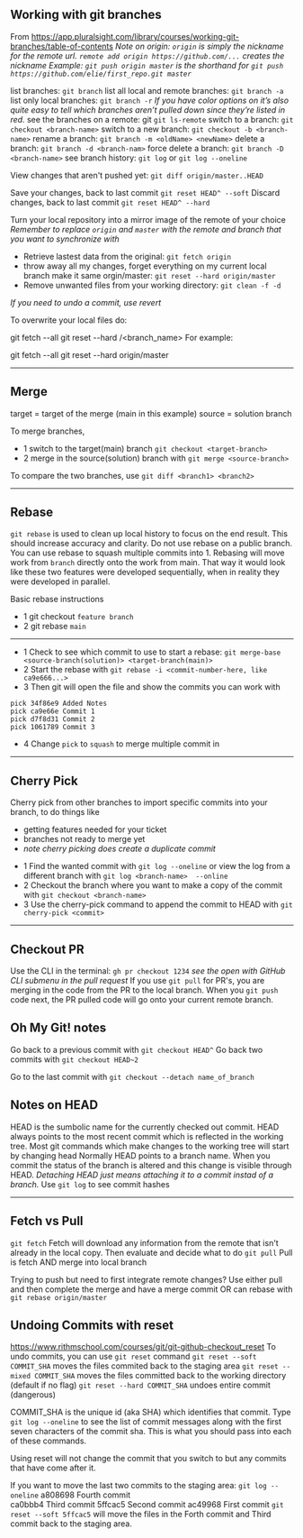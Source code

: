 ## Working with git branches 
From https://app.pluralsight.com/library/courses/working-git-branches/table-of-contents
_Note on origin: `origin` is simply the nickname for the remote url. `remote add origin https://github.com/...` creates the nickname_
_Example: `git push origin master` is the shorthand for  `git push https://github.com/elie/first_repo.git master`_

list branches: `git branch`
list all local and remote branches: `git branch -a`
list only local branches: `git branch -r` 
   _If you have color options on it’s also quite easy to tell which branches aren’t pulled down since they’re listed in red._
see the branches on a remote: git `git ls-remote`
switch to a branch: `git checkout <branch-name>`
switch to a new branch: `git checkout -b <branch-name>`
rename a branch: `git branch -m <oldName> <newName>`
delete a branch: `git branch -d <branch-nam>`
force delete a branch: `git branch -D <branch-name>`
see branch history: `git log` or `git log --oneline`

View changes that aren't pushed yet: `git diff origin/master..HEAD`

Save your changes, back to last commit `git reset HEAD^ --soft`
Discard changes, back to last commit `git reset HEAD^ --hard`

Turn your local repository into a mirror image of the remote of your choice
*Remember to replace `origin` and `master` with the remote and branch that you want to synchronize with*
* Retrieve lastest data from the original: `git fetch origin`
* throw away all my changes, forget everything on my current local branch make it same orgin/master: `git reset --hard origin/master`
* Remove unwanted files from your working directory: `git clean -f -d`

*If you need to undo a commit, use revert*

To overwrite your local files do:

git fetch --all
git reset --hard <remote>/<branch_name>
For example:

git fetch --all
git reset --hard origin/master

---
## Merge 

target = target of the merge (main in this example)
source = solution branch

To merge branches, 
* 1 switch to the target(main) branch `git checkout <target-branch>`
* 2 merge in the source(solution) branch with `git merge <source-branch>`

To compare the two branches, use `git diff <branch1> <branch2>`

---
## Rebase 

`git rebase` is used to clean up local history to focus on the end result. This should increase accuracy and clarity.
Do not use rebase on a public branch. 
You can use rebase to squash multiple commits into 1. 
Rebasing will move work from `branch` directly onto the work from main. That way it would look like these two features were developed sequentially, when in reality they were developed in parallel.

Basic rebase instructions
* 1 git checkout `feature branch`
* 2 git rebase `main`  

---

* 1 Check to see which commit to use to start a rebase: `git merge-base <source-branch(solution)> <target-branch(main)>`
* 2 Start the rebase with `git rebase -i <commit-number-here, like ca9e666...>`
* 3 Then git will open the file and show the commits you can work with
```
pick 34f86e9 Added Notes
pick ca9e66e Commit 1
pick d7f8d31 Commit 2
pick 1061789 Commit 3
```
* 4 Change `pick` to `squash` to merge multiple commit in

--- 
## Cherry Pick 

Cherry pick from other branches to import specific commits into your branch, to do things like
- getting features needed for your ticket
- branches not ready to merge yet
- _note cherry picking does create a duplicate commit_ 

* 1 Find the wanted commit with `git log --oneline` or view the log from a different branch with `git log <branch-name>  --online`
* 2 Checkout the branch where you want to make a copy of the commit with `git checkout <branch-name>`
* 3  Use the cherry-pick command to append the commit to HEAD with `git cherry-pick <commit>`

---
## Checkout PR

Use the CLI in the terminal: `gh pr checkout 1234`
_see the open with GitHub CLI submenu in the pull request_
If you use `git pull` for PR's, you are merging in the code from the PR to the local branch. When you `git push` code next, the PR pulled code will go onto your current remote branch.



## Oh My Git! notes
Go back to a previous commit with `git checkout HEAD^`
Go back two commits with `git checkout HEAD~2`

Go to the last commit with `git checkout --detach name_of_branch`

## Notes on HEAD
HEAD is the sumbolic name for the currently checked out commit. 
HEAD always points to the most recent commit which is reflected in the working tree. Most git commands which make changes to the working tree will start by changing head
Normally HEAD points to a branch name. When you commit the status of the branch is altered and this change is visible through HEAD.
_Detaching HEAD just means attaching it to a commit instad of a branch._
Use `git log` to see commit hashes

_____


## Fetch vs Pull
`git fetch` Fetch will download any information from the remote that isn't already in the local copy. Then evaluate and decide what to do
`git pull` Pull is fetch AND merge into local branch

Trying to push but need to first integrate remote changes? 
Use either pull and then complete the merge and have a merge commit OR can rebase with `git rebase origin/master`

## Undoing Commits with reset
https://www.rithmschool.com/courses/git/git-github-checkout_reset
To undo commits, you can use `git reset` command
`git reset --soft COMMIT_SHA` moves the files commited back to the staging area
`git reset --mixed COMMIT_SHA` moves the files committed back to the working directory (default if no flag)
`git reset --hard COMMIT_SHA` undoes entire commit (dangerous)

COMMIT_SHA is the unique id (aka SHA) which identifies that commit. Type `git log --oneline` to see the list of commit messages along with the first seven characters of the commit sha. This is what you should pass into each of these commands. 

Using reset will not change the commit that you switch to but any commits that have come after it. 

If you want to move the last two commits to the staging area:
`git log --oneline`
a808698     Fourth commit  
ca0bbb4     Third commit
5ffcac5     Second commit
ac49968     First commit
`git reset --soft 5ffcac5` will move the files in the Forth commit and Third commit back to the staging area.
